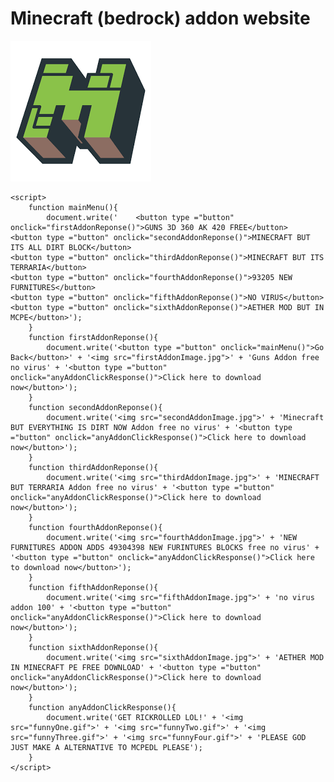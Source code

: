 <html>
	<head>
		<h1>Minecraft (bedrock) addon website </h1>
		<img src="titleImage.png">
		<br>
	</head>
	<body onload="mainMenu()">
	</body>
	
	<script>
		function mainMenu(){
			document.write('	<button type ="button" onclick="firstAddonReponse()">GUNS 3D 360 AK 420 FREE</button>
	<button type ="button" onclick="secondAddonReponse()">MINECRAFT BUT ITS ALL DIRT BLOCK</button>
	<button type ="button" onclick="thirdAddonReponse()">MINECRAFT BUT ITS TERRARIA</button>
	<button type ="button" onclick="fourthAddonReponse()">93205 NEW FURNITURES</button>
	<button type ="button" onclick="fifthAddonReponse()">NO VIRUS</button>
	<button type ="button" onclick="sixthAddonReponse()">AETHER MOD BUT IN MCPE</button>');
		}
		function firstAddonReponse(){
			document.write('<button type ="button" onclick="mainMenu()">Go Back</button>' + '<img src="firstAddonImage.jpg">' + 'Guns Addon free no virus' + '<button type ="button" onclick="anyAddonClickResponse()">Click here to download now</button>');
		}
		function secondAddonReponse(){
			document.write('<img src="secondAddonImage.jpg">' + 'Minecraft BUT EVERYTHING IS DIRT NOW Addon free no virus' + '<button type ="button" onclick="anyAddonClickResponse()">Click here to download now</button>');
		}
		function thirdAddonReponse(){
			document.write('<img src="thirdAddonImage.jpg">' + 'MINECRAFT BUT TERRARIA Addon free no virus' + '<button type ="button" onclick="anyAddonClickResponse()">Click here to download now</button>');
		}
		function fourthAddonReponse(){
			document.write('<img src="fourthAddonImage.jpg">' + 'NEW FURNITURES ADDON ADDS 49304398 NEW FURINTURES BLOCKS free no virus' + '<button type ="button" onclick="anyAddonClickResponse()">Click here to download now</button>');
		}
		function fifthAddonReponse(){
			document.write('<img src="fifthAddonImage.jpg">' + 'no virus addon 100' + '<button type ="button" onclick="anyAddonClickResponse()">Click here to download now</button>');
		}
		function sixthAddonReponse(){
			document.write('<img src="sixthAddonImage.jpg">' + 'AETHER MOD IN MINECRAFT PE FREE DOWNLOAD' + '<button type ="button" onclick="anyAddonClickResponse()">Click here to download now</button>');
		}
		function anyAddonClickResponse(){
			document.write('GET RICKROLLED LOL!' + '<img src="funnyOne.gif">' + '<img src="funnyTwo.gif">' + '<img src="funnyThree.gif">' + '<img src="funnyFour.gif">' + 'PLEASE GOD JUST MAKE A ALTERNATIVE TO MCPEDL PLEASE');
		}
	</script>
<html>
